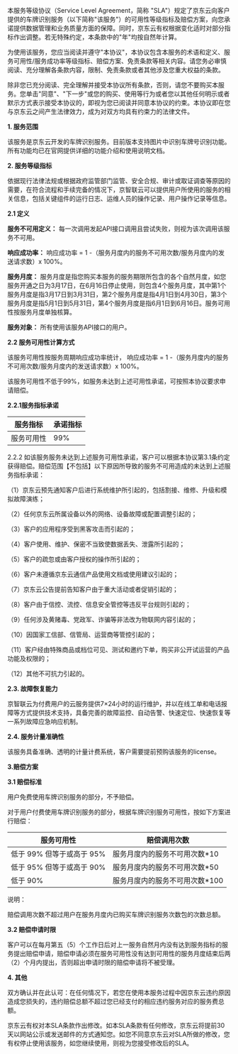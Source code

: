 本服务等级协议（Service Level Agreement，简称 "SLA"）规定了京东云向客户提供的车牌识别服务（以下简称"该服务"）的可用性等级指标及赔偿方案，向您承诺提供数据管理和业务质量方面的保障。同时，京东云有权根据变化适时对部分指标作出调整。若无特殊约定，本条款中的"年"均按自然年计算。

为使用该服务，您应当阅读并遵守"本协议"，本协议包含本服务的术语和定义、服务可用性/服务成功率等级指标、赔偿方案、免责条款等相关内容。请您务必审慎阅读、充分理解各条款内容，限制、免责条款或者其他涉及您重大权益的条款。

除非您已充分阅读、完全理解并接受本协议所有条款，否则，请您不要购买本服务。您单击"同意"、"下一步"或您的购买、使用等行为或者您以其他任何明示或者默示方式表示接受本协议的，即视为您已阅读并同意本协议的约束。本协议即在您与京东云之间产生法律效力，成为对双方均具有约束力的法律文件。

**1. 服务范围**

该服务是京东云开发的车牌识别服务。目前版本支持图片中识别车牌号识别功能。所有功能均已在官网提供详细的功能介绍和使用说明文档。

**2. 服务等级指标**

依据现行法律法规或根据政府监管部门监管、安全合规、审计或取证调查等原因的需要，在符合流程和手续完备的情况下，京智联云可以提供用户所使用的服务的相关信息，包括关键组件的运行日志、运维人员的操作记录、用户操作记录等信息。

**2.1 定义**

**服务不可用定义：** 每一次调用发起API接口调用且尝试失败，则视为该次调用该服务不可用。

**响应成功率：** 响应成功率 = 1 -（服务月度内的服务不可用次数/服务月度内的发送请求数）x 100%。

**服务月度：** 服务月度是指您购买本服务的服务期限所包含的各个自然月度，如您服务开通之日为3月17日，在6月16日停止使用，则包含4个服务月度，其中第1个服务月度是指3月17日到3月31日，第2个服务月度是指4月1日到4月30日，第3个服务月度是指5月1日到5月31日，第4个服务月度是指6月1日到6月16日。服务可用性按服务月度单独核算。

**服务对象：** 所有使用该服务API接口的用户。

**2.2 服务可用性计算方式**

该服务可用性按服务周期响应成功率统计， 响应成功率 = 1 -（服务月度内的服务不可用次数/服务月度内的发送请求数）x 100%。

该服务可用性不低于99%，如服务未达到上述可用性承诺，可按照本协议要求申请赔偿。

**2.2.1服务指标承诺**

| **服务指标** | **承诺指标** |
| ------------ | ------------ |
| 服务可用性   | 99%          |

2.2.2 如该服务服务未达到上述服务可用性承诺，客户可以根据本协议第3.1条约定获得赔偿。赔偿范围【不包括】以下原因所导致的服务不可用造成的未达到上述服务指标承诺：

（1）京东云预先通知客户后进行系统维护所引起的，包括割接、维修、升级和模拟故障演练；

（2）任何京东云所属设备以外的网络、设备故障或配置调整引起的；

（3）客户的应用程序受到黑客攻击而引起的；

（4）客户使用、维护、保密不当致使数据丢失、泄露所引起的；

（5）客户的疏忽或由客户授权的操作所引起的；

（6）客户未遵循京东云通信产品使用文档或使用建议引起的；

（7）京东云公告提前告知客户由于重大活动或者促销引起的；

（8）客户由于信控、流控、信息安全管控等违反平台规则引起的；

（9）任何涉及黄赌毒、党政军、诈骗等非法改为物联网内容引起的；

（10）因国家工信部、信管局、运营商等管控引起的；

（11）客户经由特殊商品或档位可见、测试和邀约下单，购买非公开试运营的产品功能及权限的；

（12）其他不可抗力引起的。

**2.3. 故障恢复能力**

京智联云为付费用户的云服务提供7×24小时的运行维护，并以在线工单和电话报障等方式提供技术支持，具备完善的故障监控、自动告警、快速定位、快速恢复等一系列故障应急响应机制。

**2.4. 服务计量准确性**

该服务具备准确、透明的计量计费系统，客户需要提前预购该服务的license。

**3.赔偿方案**

**3.1 赔偿标准**

用户免费使用车牌识别服务的部分，不予赔偿。

对于用户付费使用车牌识别服务的部分，根据车牌识别服务可用性，按如下方案进行赔偿：

| **服务可用性**            | **赔偿调用次数**                |
| ------------------------- | ------------------------------- |
| 低于 99% 但等于或高于 95% | 服务月度内的服务不可用次数\*10  |
| 低于 95% 但等于或高于 90% | 服务月度内的服务不可用次数\*50  |
| 低于 90%                  | 服务月度内的服务不可用次数\*100 |

说明：

赔偿调用次数不超过用户在服务月度内已购买车牌识别服务次数包的次数总额。

**3.2 赔偿申请时限**

客户可以在每月第五（5）个工作日后对上一服务自然月内没有达到服务指标的服务提出赔偿申请，赔偿申请必须在服务可用性没有达到可用性的服务月度结束后两（2）个月内提出，否则超出申请时限的赔偿申请将不被受理。

**4. 其他**

双方确认并在此认可：在任何情况下，若您在使用本服务过程中因京东云违约原因造成您损失的，违约赔偿总额不超过您已经支付的相应违约服务对应的服务费总额。

京东云有权对本SLA条款作出修改。如本SLA条款有任何修改，京东云将提前30天以网站公示或发送邮件的方式通知您。如您不同意京东云对SLA所做的修改，您有权停止使用该服务，如您继续使用，则视为您接受修改后的SLA。

